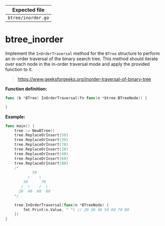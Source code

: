 | Expected file      |
| ------------------ |
| `btree/inorder.go` |

# btree_inorder

Implement the `InOrderTraversal` method for the `BTree` structure to perform an in-order traversal of the binary search tree. This method should iterate over each node in the in-order traversal mode and apply the provided function to it.

> https://www.geeksforgeeks.org/inorder-traversal-of-binary-tree

**Function definition:**

```go
func (b *BTree) InOrderTraversal(fn func(n *btree.BTreeNode)) {

}

```

**Example:**

```go
func main() {
    tree := NewBTree()
    tree.ReplaceOrInsert(50)
    tree.ReplaceOrInsert(30)
    tree.ReplaceOrInsert(70)
    tree.ReplaceOrInsert(20)
    tree.ReplaceOrInsert(40)
    tree.ReplaceOrInsert(60)
    tree.ReplaceOrInsert(80)
    /*
            50
          /    \
        30      70
       /  \    /  \
      20  40  60  80
    */

    tree.InOrderTraversal(func(n *BTreeNode) {
        fmt.Print(n.Value, " ") // 20 30 40 50 60 70 80
    })
}
```
